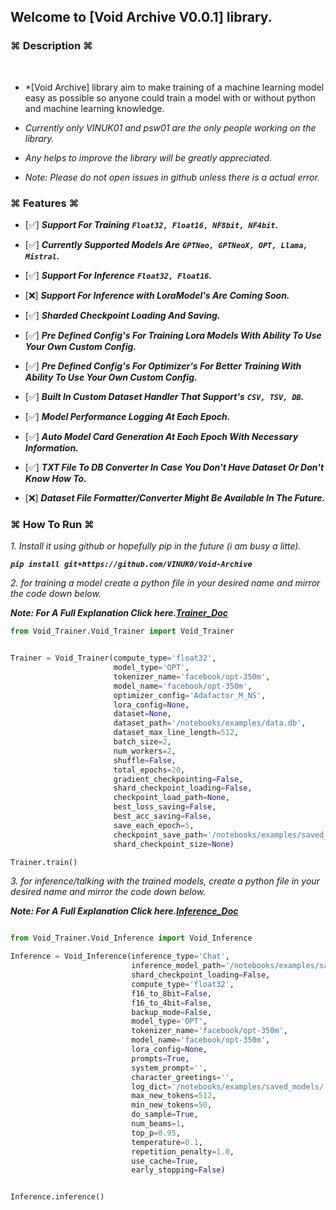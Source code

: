 ## Welcome to [Void Archive V0.0.1] library.

### ⌘ Description ⌘
​
- *[Void Archive] library aim to make training of a machine learning model easy as possible so anyone could train a model with or without python and machine learning knowledge.

- *Currently only VINUK01 and psw01 are the only people working on the library.*

- *Any helps to improve the library will be greatly appreciated.*

- *Note: Please do not open issues in github unless there is a actual error.*

### ⌘ Features ⌘

- [✅] ***Support For Training*** ***`Float32, Float16, NF8bit, NF4bit`******.***

- [✅] ***Currently Supported Models Are*** ***`GPTNeo, GPTNeoX, OPT, Llama, Mistral`.***

- [✅] ***Support For Inference*** ***`Float32, Float16`******.***

- [❌] ***Support For Inference with LoraModel's Are Coming Soon.***

- [✅] ***Sharded Checkpoint Loading And Saving.***

- [✅] ***Pre Defined Config's For Training Lora Models With Ability To Use Your Own Custom Config.***

- [✅] ***Pre Defined Config's For Optimizer's For Better Training With Ability To Use Your Own Custom Config.***

- [✅] ***Built In Custom Dataset Handler That Support's*** ***`CSV, TSV, DB`.***

- [✅] ***Model Performance Logging At Each Epoch.***

- [✅] ***Auto Model Card Generation At Each Epoch With Necessary Information.***

- [✅] ***TXT File To DB Converter In Case You Don't Have Dataset Or Don't Know How To.***

- [❌] ***Dataset File Formatter/Converter Might Be Available In The Future.***


### ⌘ How To Run ⌘

*1. Install it using github or hopefully pip in the future (i am busy a litte).*

***`pip install git+https://github.com/VINUK0/Void-Archive`***

*2. for training a model create a python file in your desired name and mirror the code down below.*

***Note: For A Full Explanation Click here.[Trainer_Doc](https://github.com/VINUK0/Void-Archive/blob/Void-Trainer/Docs/Trainer_Doc.md)***

```python
from Void_Trainer.Void_Trainer import Void_Trainer


Trainer = Void_Trainer(compute_type='float32',
                       model_type='OPT',
                       tokenizer_name='facebook/opt-350m',
                       model_name='facebook/opt-350m', 
                       optimizer_config='Adafactor_M_NS',
                       lora_config=None,
                       dataset=None,
                       dataset_path='/notebooks/examples/data.db',
                       dataset_max_line_length=512,
                       batch_size=2,
                       num_workers=2,
                       shuffle=False,
                       total_epochs=20,
                       gradient_checkpointing=False,
                       shard_checkpoint_loading=False,
                       checkpoint_load_path=None,
                       best_loss_saving=False,
                       best_acc_saving=False,
                       save_each_epoch=5,
                       checkpoint_save_path='/notebooks/examples/saved_models/',
                       shard_checkpoint_size=None)

Trainer.train()

```

*3. for inference/talking with the trained models, create a python file in your desired name and mirror the code down below.*

***Note: For A Full Explanation Click here.[Inference_Doc](https://www.markdownguide.org)***

```python

from Void_Trainer.Void_Inference import Void_Inference

Inference = Void_Inference(inference_type='Chat',
                           inference_model_path='/notebooks/examples/saved_models/pytorch_model.bin',
                           shard_checkpoint_loading=False,
                           compute_type='float32',
                           f16_to_8bit=False,
                           f16_to_4bit=False,
                           backup_mode=False,
                           model_type='OPT',
                           tokenizer_name='facebook/opt-350m',
                           model_name='facebook/opt-350m',
                           lora_config=None,
                           prompts=True,
                           system_prompt='',
                           character_greetings='',
                           log_dict='/notebooks/examples/saved_models/',
                           max_new_tokens=512,
                           min_new_tokens=50,
                           do_sample=True,
                           num_beams=1,
                           top_p=0.95,
                           temperature=0.1,
                           repetition_penalty=1.0,
                           use_cache=True,
                           early_stopping=False)


Inference.inference()


```

